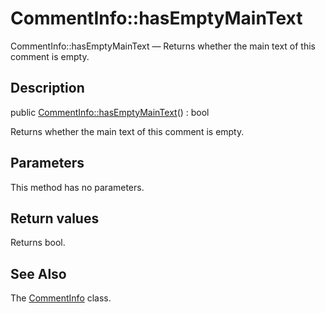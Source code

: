 CommentInfo::hasEmptyMainText
================

CommentInfo::hasEmptyMainText — Returns whether the main text of this comment is empty.

Description
---------------


public [CommentInfo::hasEmptyMainText](https://github.com/lingtalfi/DocTools/blob/master/doc/api/DocTools/Info/CommentInfo/hasEmptyMainText.md)() : bool




Returns whether the main text of this comment is empty.




Parameters
--------------

This method has no parameters.


Return values
----------------

Returns bool.









See Also
-----------

The [CommentInfo](https://github.com/lingtalfi/DocTools/blob/master/doc/api/DocTools/Info/CommentInfo.md) class.
